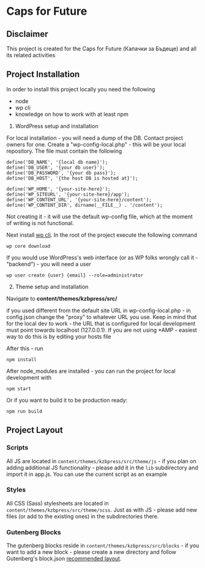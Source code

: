 # Caps for Future

## Disclaimer
This project is created for the Caps for Future (Капачки за Бъдеще) and all its related activities

## Project Installation
In order to install this project locally you need the following
* node
* wp cli
* knowledge on how to work with at least npm

1. WordPress setup and installation

For local installation - you will need a dump of the DB. Contact project owners for one. Create a 
"wp-config-local.php" - this will be your local repository. The file must contain the following
```
define('DB_NAME', '{local db name}');
define('DB_USER', '{your db user}');
define('DB_PASSWORD', '{your db pass}');
define('DB_HOST', '{the host DB is hosted at}');

define('WP_HOME', '{your-site-here}');
define('WP_SITEURL', '{your-site-here}/app');
define('WP_CONTENT_URL', '{your-site-here}/content');
define('WP_CONTENT_DIR', dirname(__FILE__) . '/content');
```
Not creating it - it will use the default wp-config file, which at the moment of writing is not functional.

Next install [wp cli](https://www.npmjs.com/package/wp-cli). In the root of the project execute the 
following command
```shell
wp core download
```
If you would use WordPress's web interface (or as WP folks wrongly call it - "backend") - you will need a user
```shell
wp user create {user} {email} --role=administrator 
```

2. Theme setup and installation

Navigate to **content/themes/kzbpress/src/** 

if you used different from the default site URL in wp-config-local.php - in config.json change the "proxy" to whatever 
URL you use. Keep in mind that for the local dev to work - the URL that is configured for local development must 
point towards localhost (127.0.0.1). If you are not using *AMP - easiest way to do this is by editing your hosts file

After this - run
```shell
npm install
```
After node_modules are installed - you can run the project for local development with
```shell
npm start
```
Or if you want to build it to be production ready:
```shell
npm run build
```

## Project Layout
### Scripts
All JS are located in `content/themes/kzbpress/src/theme/js` - if you plan on adding additional JS functionality - 
please add it in the `lib` subdirectory and import it in app.js. You can use the current script as an example

### Styles
All CSS (Sass) stylesheets are located in `content/themes/kzbpress/src/theme/scss`. Just as with JS - please add new 
files (or add to the existing ones) in the subdirectories there.

### Gutenberg Blocks
The gutenberg blocks reside in `content/themes/kzbpress/src/blocks` - if you want to add a new block - please create 
a new directory and follow Gutenberg's block.json 
[recommended layout](https://developer.wordpress.org/block-editor/reference-guides/block-api/block-metadata/).